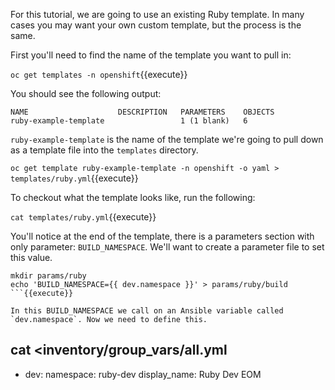 For this tutorial, we are going to use an existing Ruby template. In many cases you may want your own custom template, but the process is the same.

First you'll need to find the name of the template you want to pull in:

``oc get templates -n openshift``{{execute}}

You should see the following output:
```
NAME                    DESCRIPTION   PARAMETERS    OBJECTS
ruby-example-template                 1 (1 blank)   6
```

`ruby-example-template` is the name of the template we're going to pull down as a template file into the `templates` directory.

``oc get template ruby-example-template -n openshift -o yaml > templates/ruby.yml``{{execute}}

To checkout what the template looks like, run the following:

``cat templates/ruby.yml``{{execute}}

You'll notice at the end of the template, there is a parameters section with only parameter: `BUILD_NAMESPACE`. We'll want to create a parameter file to set this value.

```
mkdir params/ruby
echo 'BUILD_NAMESPACE={{ dev.namespace }}' > params/ruby/build
```{{execute}}

In this BUILD_NAMESPACE we call on an Ansible variable called `dev.namespace`. Now we need to define this.

```
cat <<EOM >inventory/group_vars/all.yml
---
- dev:
    namespace: ruby-dev
    display_name: Ruby Dev
EOM
```{{execute}}